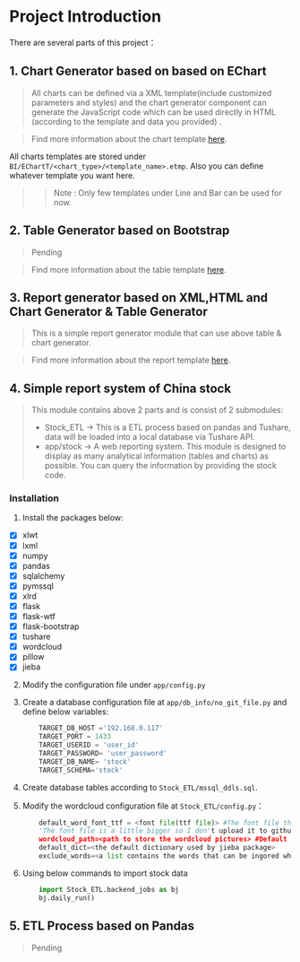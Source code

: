 # Project Introduction #
There are several parts of this project：
## 1. Chart Generator based on based on EChart ##
> All charts can be defined via a XML template(include customized parameters and styles) and the chart generator component can generate the JavaScript code which can be used directly in HTML (according to the template and data you provided) .

> Find more information about the chart template [here](https://github.com/kangnwh/MyDWTool/blob/master/%5BEN%5D%20Chart%20Templates%20&%20Usage.md).


All charts templates are stored under `BI/EChartT/<chart_type>/<template_name>.etmp`. Also you can define whatever template you want here.
>> Note : Only few templates under Line and Bar can be used for now.


## 2. Table Generator based on Bootstrap ##
> Pending

> Find more information about the table template [here](https://github.com/kangnwh/MyDWTool/blob/master/%5BEN%5D%20Table%20Templates%20&%20Usage.md).

## 3. Report generator based on XML,HTML and Chart Generator & Table Generator ##
> This is a simple report generator module that can use above table & chart generator.

> Find more information about the report template [here](https://github.com/kangnwh/MyDWTool/blob/master/%5BEN%5D%20Report%20Templates%20&%20Usage.md).

## 4. Simple report system of China stock ##
> This module contains above 2 parts and is consist of 2 submodules:
> + Stock_ETL -> This is a ETL process based on pandas and Tushare, data will be loaded into a local database via Tushare API.
> + app/stock -> A web reporting system. This module is designed to display as many analytical information (tables and charts) as possible. You can query the information by providing the stock code.


### Installation ###
1. Install the packages below:
 - [x] xlwt
 - [x] lxml
 - [x] numpy
 - [x] pandas
 - [x] sqlalchemy
 - [x] pymssql
 - [x] xlrd
 - [x] flask
 - [x] flask-wtf
 - [x] flask-bootstrap
 - [x] tushare
 - [x] wordcloud
 - [x] pillow
 - [x] jieba

2. Modify the configuration file under `app/config.py`
3. Create a database configuration file at `app/db_info/no_git_file.py` and define below variables:

    ```python
        TARGET_DB_HOST ='192.168.0.117'
        TARGET_PORT = 1433
        TARGET_USERID = 'user_id'
        TARGET_PASSWORD= 'user_password'
        TARGET_DB_NAME= 'stock'
        TARGET_SCHEMA='stock'
    ```
4. Create database tables according to `Stock_ETL/mssql_ddls.sql`.
5. Modify the wordcloud configuration file at `Stock_ETL/config.py`：

    ```python
        default_word_font_ttf = <font file(ttf file)> #The font file that used by word cloud.
        'The font file is a little bigger so I don't upload it to github. You can find any font you like to config this'
        wordcloud_path=<path to store the wordcloud pictures> #Default path is app/subapps/stock/static/wordcloud
        default_dict=<the default dictionary used by jieba package> 
        exclude_words=<a list contains the words that can be ingored when generate word cloud pictures>
    ```
5. Using below commands to import stock data

    ```python
        import Stock_ETL.backend_jobs as bj
        bj.daily_run()
    ```


## 5. ETL Process based on Pandas ##
> Pending



